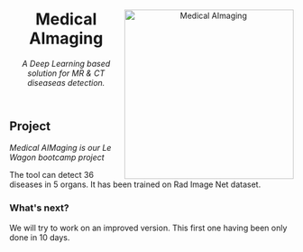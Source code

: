 <header>

<!--
  <<< Author notes: Course header >>>
  Include a 1280×640 image, course title in sentence case, and a concise description in emphasis.
  In your repository settings: enable template repository, add your 1280×640 social image, auto delete head branches.
  Add your open source license, GitHub uses MIT license.
-->

<img src=[https://octodex.github.com/images/collabocats.jpg](https://github.com/rkassila/Medical_AImaging/blob/master/aimaging/interface/title_image.png](https://raw.githubusercontent.com/rkassila/Medical_AImaging/master/aimaging/interface/title_image.png) alt="Medical AImaging" width=300 align=right>



# Medical AImaging

_A Deep Learning based solution for MR & CT diseaseas detection._

</header>

## Project

_Medical AIMaging is our Le Wagon bootcamp project_

The tool can detect 36 diseases in 5 organs. It has been trained on Rad Image Net dataset.


### What's next?

We will try to work on an improved version. This first one having been only done in 10 days.


<footer>
</footer>
